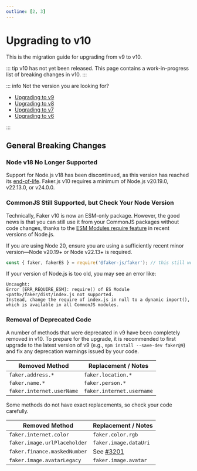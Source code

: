 ```yaml
---
outline: [2, 3]
---
```


# Upgrading to v10

This is the migration guide for upgrading from v9 to v10.

::: tip
v10 has not yet been released. This page contains a work-in-progress list of breaking changes in v10.
:::

::: info Not the version you are looking for?

- [Upgrading to v9](https://v9.fakerjs.dev/guide/upgrading.html)
- [Upgrading to v8](https://v8.fakerjs.dev/guide/upgrading.html)
- [Upgrading to v7](https://v7.fakerjs.dev/guide/upgrading.html)
- [Upgrading to v6](https://v6.fakerjs.dev/migration-guide-v5/)

:::

## General Breaking Changes

### Node v18 No Longer Supported

Support for Node.js v18 has been discontinued, as this version has reached its [end-of-life](https://github.com/nodejs/Release). Faker.js v10 requires a minimum of Node.js v20.19.0, v22.13.0, or v24.0.0.

### CommonJS Still Supported, but Check Your Node Version

Technically, Faker v10 is now an ESM-only package. However, the good news is that you can still use it from your CommonJS packages without code changes, thanks to the [ESM Modules require feature](https://nodejs.org/api/modules.html#loading-ecmascript-modules-using-require) in recent versions of Node.js.

If you are using Node 20, ensure you are using a sufficiently recent minor version—Node v20.19+ or Node v22.13+ is required.

```ts
const { faker, fakerES } = require('@faker-js/faker'); // this still works
```

If your version of Node.js is too old, you may see an error like:

```
Uncaught:
Error [ERR_REQUIRE_ESM]: require() of ES Module <path>/faker/dist/index.js not supported.
Instead, change the require of index.js in null to a dynamic import(), which is available in all CommonJS modules.
```

### Removal of Deprecated Code

A number of methods that were deprecated in v9 have been completely removed in v10. To prepare for the upgrade, it is recommended to first upgrade to the latest version of v9 (e.g., `npm install --save-dev faker@9`) and fix any deprecation warnings issued by your code.

| Removed Method            | Replacement / Notes       |
| ------------------------- | ------------------------- |
| `faker.address.*`         | `faker.location.*`        |
| `faker.name.*`            | `faker.person.*`          |
| `faker.internet.userName` | `faker.internet.username` |

Some methods do not have exact replacements, so check your code carefully.

| Removed Method               | Replacement / Notes                                      |
| ---------------------------- | -------------------------------------------------------- |
| `faker.internet.color`       | `faker.color.rgb`                                        |
| `faker.image.urlPlaceholder` | `faker.image.dataUri`                                    |
| `faker.finance.maskedNumber` | See [#3201](https://github.com/faker-js/faker/pull/3201) |
| `faker.image.avatarLegacy`   | `faker.image.avatar`                                     |
